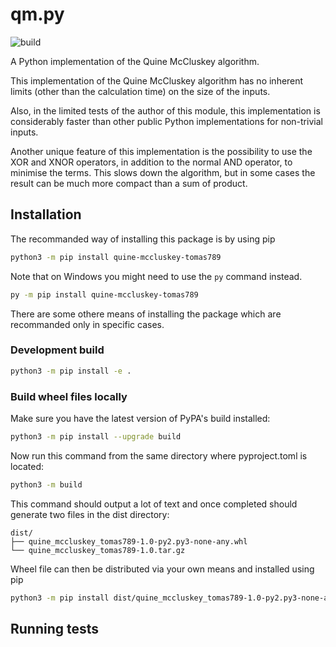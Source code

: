 qm.py
=====

![build](https://github.com/tomas789/quine-mccluskey-tomas789/actions/workflows/python-package.yml/badge.svg)


A Python implementation of the Quine McCluskey algorithm.

This implementation of the Quine McCluskey algorithm has no inherent limits
(other than the calculation time) on the size of the inputs.

Also, in the limited tests of the author of this module, this implementation is
considerably faster than other public Python implementations for non-trivial
inputs.

Another unique feature of this implementation is the possibility to use the XOR
and XNOR operators, in addition to the normal AND operator, to minimise the
terms. This slows down the algorithm, but in some cases the result can be much
more compact than a sum of product.


## Installation

The recommanded way of installing this package is by using pip

```bash
python3 -m pip install quine-mccluskey-tomas789
```

Note that on Windows you might need to use the `py` command instead.

```bash
py -m pip install quine-mccluskey-tomas789
```

There are some othere means of installing the package which are recommanded only in specific cases.

### Development build

```bash
python3 -m pip install -e .
```

### Build wheel files locally

Make sure you have the latest version of PyPA's build installed:

```bash
python3 -m pip install --upgrade build
```

Now run this command from the same directory where pyproject.toml is located:

```bash
python3 -m build
```

This command should output a lot of text and once completed should generate two files in the dist directory:

```text
dist/
├── quine_mccluskey_tomas789-1.0-py2.py3-none-any.whl
└── quine_mccluskey_tomas789-1.0.tar.gz
```

Wheel file can then be distributed via your own means and installed using pip

```bash
python3 -m pip install dist/quine_mccluskey_tomas789-1.0-py2.py3-none-any.whl
```

## Running tests


